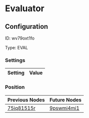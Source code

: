 # Evaluator
## Configuration
ID:  wv79oxt1fo

Type: EVAL 


### Settings
| Setting | Value  |
| :------------------------ | ---------------------------------------- |
 




### Position
| Previous Nodes | Future Nodes |
| :------------- | ------------ |
| [75iq81515r](./75iq81515r.md) | [9pswmi4mi1](./9pswmi4mi1.md) |